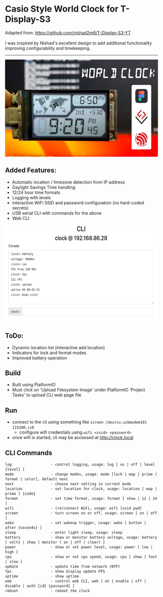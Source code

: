 # Casio Style World Clock for T-Display-S3
Adapted from: https://github.com/nishad2m8/T-Display-S3-YT  
\
I was inspired by Nishad's excellent design to add additional functionality improving configurability and timekeeping.  

---
<img src="Assets/02-Casio-Style-World-Clock.jpg" width="640" height="320">

## Added Features:
- Automatic location / timezone detection from IP address
- Daylight Savings Time handling
- 12/24 hour time formats
- Logging with levels
- interactive WiFi SSID and password configuration (no hard-coded secrets)
- USB serial CLI with commands for the above
- Web CLI

<img src="Assets/WebCLI.jpg" width="640" height="320">

## ToDo:
- Dynamic location list (interactive add location)
- Indicators for lock and format modes
- Improved battery operation

## Build
- Built using PlatformIO
- Must click on 'Upload Filesystem Image' under PlatformIO 'Project Tasks' to upload CLI web page file

## Run
- connect to the cli using something like `screen /dev/cu.usbmodem101 115200,cs8`
    - configure wifi credentials using `wifi <ssid> <password>`
- once wifi is started, cli may be accessed at http://clock.local

## CLI Commands
```
log                  - control logging, usage: log [ on | off | level {level} ]
mode                 - change modes, usage: mode [lock | map | prime | format | color], default next
next                 - choose next setting in current mode
location             - set location for clock, usage: location [ map | prime ] {code}
format               - set time format, usage: format [ show | 12 | 24 ]
wifi                 - (re)connect WiFi, usage: wifi [ssid pwd]
screen               - turn screen on or off, usage: screen [ on | off ]
wake                 - set wakeup trigger, usage: wake [ button | after {seconds} ]
sleep                - enter light sleep, usage: sleep
battery              - show or monitor battery voltage, usage: battery [ volts | show | monitor ( on | off | clear) ]
power                - show or set power level, usage: power [ low | high ]
cpu                  - show or set cpu speed, usage: cpu [ show | fast | slow ]
update               - update time from network (NTP)
fps                  - show display update FPS
uptime               - show uptime
web                  - control web CLI, web [ on | enable | off | disable | auth {id} {password} ]
reboot               - reboot the clock
```